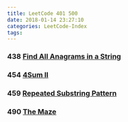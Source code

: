 ```yaml
---
title: LeetCode 401 500
date: 2018-01-14 23:27:10
categories: LeetCode-Index
tags:
---
```


### 438 [Find All Anagrams in a String](http://www.wayne.ink/2018/02/17/LeetCode/0438-Find-All-Anagrams-in-a-String/)

### 454 [4Sum II](http://www.wayne.ink/2018/01/14/LeetCode/0454-4Sum-II/)

### 459 [Repeated Substring Pattern](http://www.wayne.ink/2018/02/18/LeetCode/0459-Repeated-Substring-Pattern/)

### 490 [The Maze](http://www.wayne.ink/2018/02/08/LeetCode/0490-The-Maze/)



